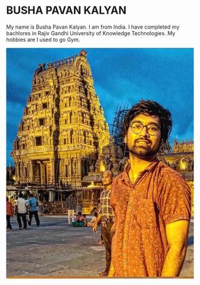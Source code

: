 # BUSHA PAVAN KALYAN
My name is Busha Pavan Kalyan. I am from India. I have completed my bachlores in Rajiv Gandhi University of Knowledge Technologies. My hobbies are I used to go Gym.

![mypic](IMG_20220719_042505_586-2.jpg)



